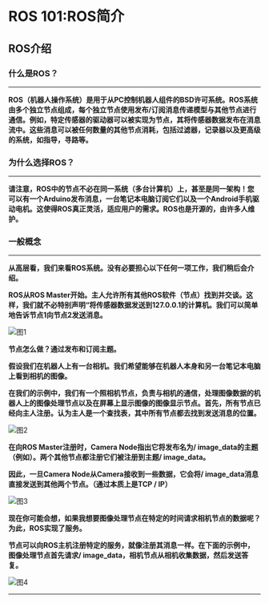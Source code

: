 # ROS 101:ROS简介
## ROS介绍
### 什么是ROS？
---
**ROS（机器人操作系统）是用于从PC控制机器人组件的BSD许可系统。ROS系统由多个独立节点组成，每个独立节点使用发布/订阅消息传递模型与其他节点进行通信。例如，特定传感器的驱动器可以被实现为节点，其将传感器数据发布在消息流中。这些消息可以被任何数量的其他节点消耗，包括过滤器，记录器以及更高级的系统，如指导，寻路等。**

### 为什么选择ROS？
---
**请注意，ROS中的节点不必在同一系统（多台计算机）上，甚至是同一架构！您可以有一个Arduino发布消息，一台笔记本电脑订阅它们以及一个Android手机驱动电机。这使得ROS真正灵活，适应用户的需求。ROS也是开源的，由许多人维护。**

### 一般概念
---
**从高层看，我们来看ROS系统。没有必要担心以下任何一项工作，我们稍后会介绍。**

**ROS从ROS Master开始。主人允许所有其他ROS软件（节点）找到并交谈。这样，我们就不必特别声明“将传感器数据发送到127.0.0.1的计算机。我们可以简单地告诉节点1向节点2发送消息。**

![图1](https://i.loli.net/2017/08/15/5992c75de3f61.png)

**节点怎么做？通过发布和订阅主题。**

**假设我们在机器人上有一台相机。我们希望能够在机器人本身和另一台笔记本电脑上看到相机的图像。**

**在我们的示例中，我们有一个照相机节点，负责与相机的通信，处理图像数据的机器人上的图像处理节点以及在屏幕上显示图像的图像显示节点。首先，所有节点已经向主人注册。认为主人是一个查找表，其中所有节点都去找到发送消息的位置。**

![图2](https://i.loli.net/2017/08/15/5992ca32e6282.png)

**在向ROS Master注册时，Camera Node指出它将发布名为/ image_data的主题（例如）。两个其他节点都注册它们被注册到主题/ image_data。**

**因此，一旦Camera Node从Camera接收到一些数据，它会将/ image_data消息直接发送到其他两个节点。（通过本质上是TCP / IP）**

![图3](https://i.loli.net/2017/08/15/5992cab56ae45.png)

**现在你可能会想，如果我想要图像处理节点在特定的时间请求相机节点的数据呢？为此，ROS实现了服务。**

**节点可以向ROS主机注册特定的服务，就像注册其消息一样。在下面的示例中，图像处理节点首先请求/ image_data，相机节点从相机收集数据，然后发送答复。**

![图4](https://i.loli.net/2017/08/15/5992cb1d13a0e.png)

---

